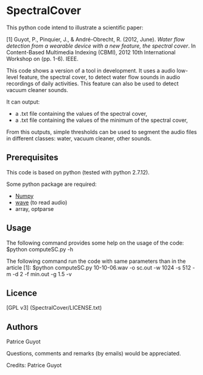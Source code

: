 # SpectralCover

This python code intend to illustrate a scientific paper: 

\[1\] Guyot, P., Pinquier, J., & André-Obrecht, R. (2012, June). *Water flow detection from a wearable device with a new feature, the spectral cover*. In Content-Based Multimedia Indexing (CBMI), 2012 10th International Workshop on (pp. 1-6). IEEE. 

This code shows a version of a tool in development. 
It uses a audio low-level feature, the spectral cover, to detect water flow sounds in audio recordings of daily activities. This feature can also be used to detect vacuum cleaner sounds.

It can output:
 * a .txt file containing the values of the spectral cover,
 * a .txt file containing the values of the minimum of the spectral cover,


From this outputs, simple thresholds can be used to segment the audio files in different classes: water, vacuum cleaner, other sounds.


 

## Prerequisites

This code is based on python (tested with python 2.7.12).

Some python package are required:

 * [Numpy](http://www.numpy.org/)
 * [wave](https://docs.python.org/2/library/wave.html) (to read audio)
 * array, optparse
 
## Usage

The following command provides some help on the usage of the code: 
$python computeSC.py -h

The following command run the code with same parameters than in the article \[1\]:
 $python computeSC.py 10-10-06.wav -o sc.out -w 1024 -s 512 -m -d 2 -f min.out -g 1.5 -v


## Licence

[GPL v3] (SpectralCover/LICENSE.txt)


## Authors

Patrice Guyot
    
Questions, comments and remarks (by emails) would be appreciated.   
    
Credits: Patrice Guyot
